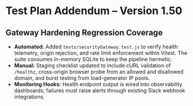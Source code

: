# Test Plan Addendum – Version 1.50

## Gateway Hardening Regression Coverage
- **Automated:** Added `tests/securityGateway.test.js` to verify health telemetry, origin rejection, and rate limit enforcement within Vitest. The suite consumes in-memory SQLite to keep the pipeline hermetic.
- **Manual:** Staging checklist updated to include cURL validation of `/healthz`, cross-origin browser probe from an allowed and disallowed domain, and burst testing from load-generator IP pools.
- **Monitoring Hooks:** Health endpoint output is wired into observability dashboards; failures must raise alerts through existing Slack webhook integrations.
